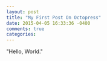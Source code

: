 ```yaml
---
layout: post
title: "My First Post On Octopress"
date: 2015-04-05 16:33:36 -0400
comments: true
categories: 
---
```


"Hello, World."